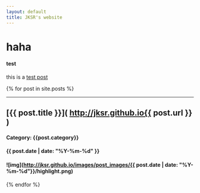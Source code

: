 ```yaml
---
layout: default
title: JKSR's website
---
```


# haha

#### test

this is a [test post](https://jksr.github.io/posts/mytest/test)

{% for post in site.posts %}

***

## [{{ post.title }}]( http://jksr.github.io{{ post.url }} )

#### Category: {{post.category}}

#### {{ post.date | date: "%Y-%m-%d" }}

#### ![img](http://jksr.github.io/images/post_images/{{ post.date | date: "%Y-%m-%d"}}/highlight.png)

{% endfor %}


